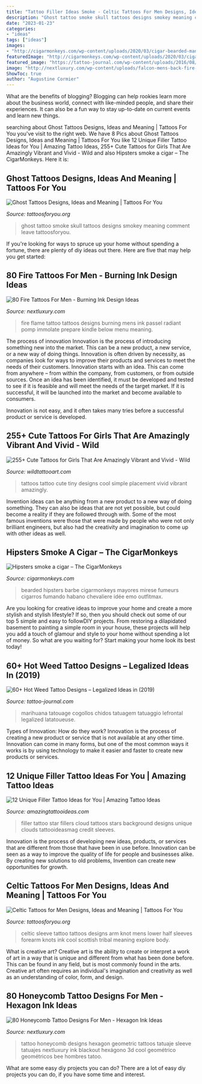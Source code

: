 ```yaml
---
title: "Tattoo Filler Ideas Smoke - Celtic Tattoos For Men Designs, Ideas And Meaning"
description: "Ghost tattoo smoke skull tattoos designs smokey meaning comment leave tattoosforyou"
date: "2023-01-23"
categories:
- "ideas"
tags: ["ideas"]
images:
- "http://cigarmonkeys.com/wp-content/uploads/2020/03/cigar-bearded-man-or-hipster-with-long-beard-and-stylish-hair-cigar-smoking-cigarmonkeys-10.jpg"
featuredImage: "http://cigarmonkeys.com/wp-content/uploads/2020/03/cigar-bearded-man-or-hipster-with-long-beard-and-stylish-hair-cigar-smoking-cigarmonkeys-10.jpg"
featured_image: "https://tattoo-journal.com/wp-content/uploads/2016/08/weed-tattoo24-650x650.jpg"
image: "http://nextluxury.com/wp-content/uploads/falcon-mens-back-fire-tattoo-designs.jpg"
ShowToc: true
author: "Augustine Cormier"
---
```



What are the benefits of blogging?
Blogging can help rookies learn more about the business world, connect with like-minded people, and share their experiences. It can also be a fun way to stay up-to-date on current events and learn new things.

	

		
searching about Ghost Tattoos Designs, Ideas and Meaning | Tattoos For You you've visit to the right web. We have 8 Pics about Ghost Tattoos Designs, Ideas and Meaning | Tattoos For You like 12 Unique Filler Tattoo Ideas for You | Amazing Tattoo Ideas, 255+ Cute Tattoos for Girls That Are Amazingly Vibrant and Vivid - Wild and also Hipsters smoke a cigar – The CigarMonkeys. Here it is:
		
    
## Ghost Tattoos Designs, Ideas And Meaning | Tattoos For You

<img loading=lazy src="https://www.tattoosforyou.org/wp-content/uploads/2016/02/Smoke-Ghost-Tattoo.jpg" onerror="this.onerror=null;this.src='https://tse2.mm.bing.net/th?id=OIP.ZQJUr3JWVOWtuhFWIC2psAHaN6&amp;pid=15.1';" alt="Ghost Tattoos Designs, Ideas and Meaning | Tattoos For You">

_Source: tattoosforyou.org_

>ghost tattoo smoke skull tattoos designs smokey meaning comment leave tattoosforyou. 

	

If you're looking for ways to spruce up your home without spending a fortune, there are plenty of diy ideas out there. Here are five that may help you get started: 

    
## 80 Fire Tattoos For Men - Burning Ink Design Ideas

<img loading=lazy src="http://nextluxury.com/wp-content/uploads/falcon-mens-back-fire-tattoo-designs.jpg" onerror="this.onerror=null;this.src='https://tse2.mm.bing.net/th?id=OIP.Zc-kEOpweIFCpO5YjHBcgQHaHi&amp;pid=15.1';" alt="80 Fire Tattoos For Men - Burning Ink Design Ideas">

_Source: nextluxury.com_

>fire flame tattoo tattoos designs burning mens ink passel radiant pomp immolate prepare kindle below menu meaning. 

	

The process of innovation
Innovation is the process of introducing something new into the market. This can be a new product, a new service, or a new way of doing things. Innovation is often driven by necessity, as companies look for ways to improve their products and services to meet the needs of their customers.
Innovation starts with an idea. This can come from anywhere – from within the company, from customers, or from outside sources. Once an idea has been identified, it must be developed and tested to see if it is feasible and will meet the needs of the target market. If it is successful, it will be launched into the market and become available to consumers.

Innovation is not easy, and it often takes many tries before a successful product or service is developed.

    
## 255+ Cute Tattoos For Girls That Are Amazingly Vibrant And Vivid - Wild

<img loading=lazy src="https://www.wildtattooart.com/wp-content/uploads/2017/02/tattoos-for-girls-02021710.jpg" onerror="this.onerror=null;this.src='https://tse2.mm.bing.net/th?id=OIP.ErPJl0CBWP8c7IpbT9bYzgHaHa&amp;pid=15.1';" alt="255+ Cute Tattoos for Girls That Are Amazingly Vibrant and Vivid - Wild">

_Source: wildtattooart.com_

>tattoos tattoo cute tiny designs cool simple placement vivid vibrant amazingly. 

	

Invention ideas can be anything from a new product to a new way of doing something. They can also be ideas that are not yet possible, but could become a reality if they are followed through with. Some of the most famous inventions were those that were made by people who were not only brilliant engineers, but also had the creativity and imagination to come up with other ideas as well.

    
## Hipsters Smoke A Cigar – The CigarMonkeys

<img loading=lazy src="http://cigarmonkeys.com/wp-content/uploads/2020/03/cigar-bearded-man-or-hipster-with-long-beard-and-stylish-hair-cigar-smoking-cigarmonkeys-10.jpg" onerror="this.onerror=null;this.src='https://tse4.mm.bing.net/th?id=OIP.oEL9wUqWnPMwHYI7Zlf_swHaKt&amp;pid=15.1';" alt="Hipsters smoke a cigar – The CigarMonkeys">

_Source: cigarmonkeys.com_

>bearded hipsters barbe cigarmonkeys mayores mirese fumeurs cigarros fumando habano chevaliere idée emo outfitmax. 

	

Are you looking for creative ideas to improve your home and create a more stylish and stylish lifestyle? If so, then you should check out some of our top 5 simple and easy to followDIY projects. From restoring a dilapidated basement to painting a simple room in your house, these projects will help you add a touch of glamour and style to your home without spending a lot of money. So what are you waiting for? Start making your home look its best today!

    
## 60+ Hot Weed Tattoo Designs – Legalized Ideas In (2019)

<img loading=lazy src="https://tattoo-journal.com/wp-content/uploads/2016/08/weed-tattoo24-650x650.jpg" onerror="this.onerror=null;this.src='https://tse2.mm.bing.net/th?id=OIP.SCZg4D5vfUUums20ED0QfQHaHa&amp;pid=15.1';" alt="60+ Hot Weed Tattoo Designs – Legalized Ideas in (2019)">

_Source: tattoo-journal.com_

>marihuana tatouage cogollos chidos tatuagem tatuaggio lefrontal legalized latatoueuse. 

	

Types of Innovation: How do they work?
Innovation is the process of creating a new product or service that is not available at any other time. Innovation can come in many forms, but one of the most common ways it works is by using technology to make it easier and faster to create new products or services.

    
## 12 Unique Filler Tattoo Ideas For You | Amazing Tattoo Ideas

<img loading=lazy src="http://www.amazingtattooideas.com/wp-content/uploads/2014/02/Star-filler-tattoo1.jpg" onerror="this.onerror=null;this.src='https://tse4.mm.bing.net/th?id=OIP.trAwz8u8sWPXXGytX5xLMgHaOM&amp;pid=15.1';" alt="12 Unique Filler Tattoo Ideas for You | Amazing Tattoo Ideas">

_Source: amazingtattooideas.com_

>filler tattoo star fillers cloud tattoos stars background designs unique clouds tattooideasmag credit sleeves. 

	

Innovation is the process of developing new ideas, products, or services that are different from those that have been in use before. Innovation can be seen as a way to improve the quality of life for people and businesses alike. By creating new solutions to old problems, Invention can create new opportunities for growth.

    
## Celtic Tattoos For Men Designs, Ideas And Meaning | Tattoos For You

<img loading=lazy src="https://www.tattoosforyou.org/wp-content/uploads/2017/10/Celtic-Sleeve-Tattoos-for-Men.jpg" onerror="this.onerror=null;this.src='https://tse2.mm.bing.net/th?id=OIP.UxGAZzZP6QoEG0wqDKULugHaHa&amp;pid=15.1';" alt="Celtic Tattoos for Men Designs, Ideas and Meaning | Tattoos For You">

_Source: tattoosforyou.org_

>celtic sleeve tattoo tattoos designs arm knot mens lower half sleeves forearm knots ink cool scottish tribal meaning explore body. 

	

What is creative art?
Creative art is the ability to create or interpret a work of art in a way that is unique and different from what has been done before. This can be found in any field, but is most commonly found in the arts. Creative art often requires an individual's imagination and creativity as well as an understanding of color, form, and design.

    
## 80 Honeycomb Tattoo Designs For Men - Hexagon Ink Ideas

<img loading=lazy src="http://nextluxury.com/wp-content/uploads/guy-full-sleeves-dark-black-honeycomb-and-mehendi-design-tatoo.jpg" onerror="this.onerror=null;this.src='https://tse1.mm.bing.net/th?id=OIP.V_nS7Vd1t8ZdNsHhnntkKAHaIs&amp;pid=15.1';" alt="80 Honeycomb Tattoo Designs For Men - Hexagon Ink Ideas">

_Source: nextluxury.com_

>tattoo honeycomb designs hexagon geometric tattoos tatuaje sleeve tatuajes nextluxury ink blackout hexágono 3d cool geométrico geométricos bee hombres tatoo. 

	

What are some easy diy projects you can do?
There are a lot of easy diy projects you can do, if you have some time and interest.

